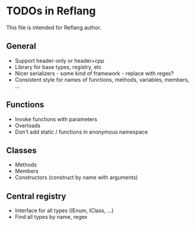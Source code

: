 # TODOs in Reflang
This file is intended for Reflang author.

## General
* Support header-only or header+cpp
* Library for base types, registry, etc
* Nicer serializers - some kind of framework - replace with regex?
* Consistent style for names of functions, methods, variables, members, ...

## Functions
* Invoke functions with parameters
* Overloads
* Don't add static / functions in anonymous namespace

## Classes
* Methods
* Members
* Constructors (construct by name with arguments)

## Central registry
* Interface for all types (IEnum, IClass, ...)
* Find all types by name, regex
